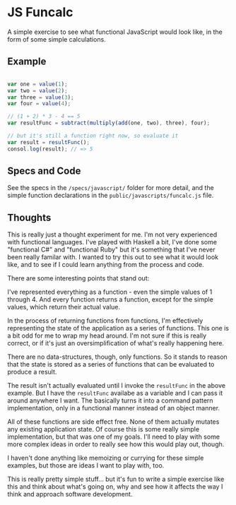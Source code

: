 # JS Funcalc

A simple exercise to see what functional JavaScript
would look like, in the form of some simple calculations.

## Example

```js

var one = value(1);
var two = value(2);
var three = value(3);
var four = value(4);

// (1 + 2) * 3 - 4 == 5
var resultFunc = subtract(multiply(add(one, two), three), four);

// but it's still a function right now, so evaluate it
var result = resultFunc();
consol.log(result); // => 5
```

## Specs and Code

See the specs in the `/specs/javascript/` folder for more detail,
and the simple function declarations in the `public/javascripts/funcalc.js`
file.

## Thoughts

This is really just a thought experiment for me. I'm not very 
experienced with functional languages. I've played with Haskell
a bit, I've done some "functional C#" and "functional Ruby" but
it's something that I've never been really familar with. I wanted
to try this out to see what it would look like, and to see if I
could learn anything from the process and code.

There are some interesting points that stand out:

I've represented everything as a function - even the simple
values of 1 through 4. And every function returns a function,
except for the simple values, which return their actual value.

In the process of returning functions from functions, I'm 
effectively representing the state of the application as a series 
of functions. This one is a bit odd for me to wrap my head around.
I'm not sure if this is really correct, or if it's just an
oversimplification of what's really happening here. 

There are no data-structures, though, only functions. So it stands
to reason that the state is stored as a series of functions that
can be evaluated to produce a result.

The result isn't actually evaluated until I invoke the
`resultFunc` in the above example. But I have the `resultFunc`
availabe as a variable and I can pass it around anywhere I want.
The basically turns it into a command pattern implementation,
only in a functional manner instead of an object manner.

All of these functions are side effect free. None of them actually
mutates any existing application state. Of course this is some
really simple implementation, but that was one of my goals. I'll
need to play with some more complex ideas in order to really see
how this would play out, though.

I haven't done anything like memoizing or currying for these
simple examples, but those are ideas I want to play with, too.

This is really pretty simple stuff... but it's fun to write a
simple exercise like this and think about what's going on, why
and see how it affects the way I think and approach software
development.
